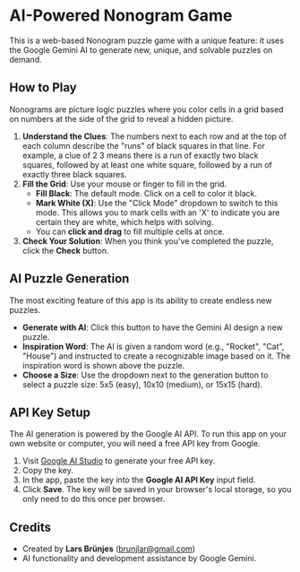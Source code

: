 # **AI-Powered Nonogram Game**

This is a web-based Nonogram puzzle game with a unique feature: it uses the Google Gemini AI to generate new, unique, and solvable puzzles on demand.

## **How to Play**

Nonograms are picture logic puzzles where you color cells in a grid based on numbers at the side of the grid to reveal a hidden picture.

1. **Understand the Clues**: The numbers next to each row and at the top of each column describe the "runs" of black squares in that line. For example, a clue of 2 3 means there is a run of exactly two black squares, followed by at least one white square, followed by a run of exactly three black squares.
2. **Fill the Grid**: Use your mouse or finger to fill in the grid.
   * **Fill Black**: The default mode. Click on a cell to color it black.
   * **Mark White (X)**: Use the "Click Mode" dropdown to switch to this mode. This allows you to mark cells with an 'X' to indicate you are certain they are white, which helps with solving.
   * You can **click and drag** to fill multiple cells at once.
3. **Check Your Solution**: When you think you've completed the puzzle, click the **Check** button.

## **AI Puzzle Generation**

The most exciting feature of this app is its ability to create endless new puzzles.

* **Generate with AI**: Click this button to have the Gemini AI design a new puzzle.
* **Inspiration Word**: The AI is given a random word (e.g., "Rocket", "Cat", "House") and instructed to create a recognizable image based on it. The inspiration word is shown above the puzzle.
* **Choose a Size**: Use the dropdown next to the generation button to select a puzzle size: 5x5 (easy), 10x10 (medium), or 15x15 (hard).

## **API Key Setup**

The AI generation is powered by the Google AI API. To run this app on your own website or computer, you will need a free API key from Google.

1. Visit [Google AI Studio](https://aistudio.google.com/app/apikey) to generate your free API key.
2. Copy the key.
3. In the app, paste the key into the **Google AI API Key** input field.
4. Click **Save**. The key will be saved in your browser's local storage, so you only need to do this once per browser.

## **Credits**

* Created by **Lars Brünjes** (brunjlar@gmail.com)
* AI functionality and development assistance by Google Gemini.
